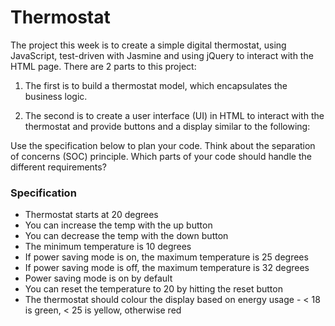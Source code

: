 # Thermostat

The project this week is to create a simple digital thermostat, using JavaScript, test-driven with Jasmine and using jQuery to interact with the HTML page. There are 2 parts to this project:

1. The first is to build a thermostat model, which encapsulates the business logic.

2. The second is to create a user interface (UI) in HTML to interact with the thermostat and provide buttons and a display similar to the following:

Use the specification below to plan your code. Think about the separation of concerns (SOC) principle. Which parts of your code should handle the different requirements?

### Specification

- Thermostat starts at 20 degrees
- You can increase the temp with the up button
- You can decrease the temp with the down button
- The minimum temperature is 10 degrees
- If power saving mode is on, the maximum temperature is 25 degrees
- If power saving mode is off, the maximum temperature is 32 degrees
- Power saving mode is on by default
- You can reset the temperature to 20 by hitting the reset button
- The thermostat should colour the display based on energy usage - < 18 is green, < 25 is yellow, otherwise red
